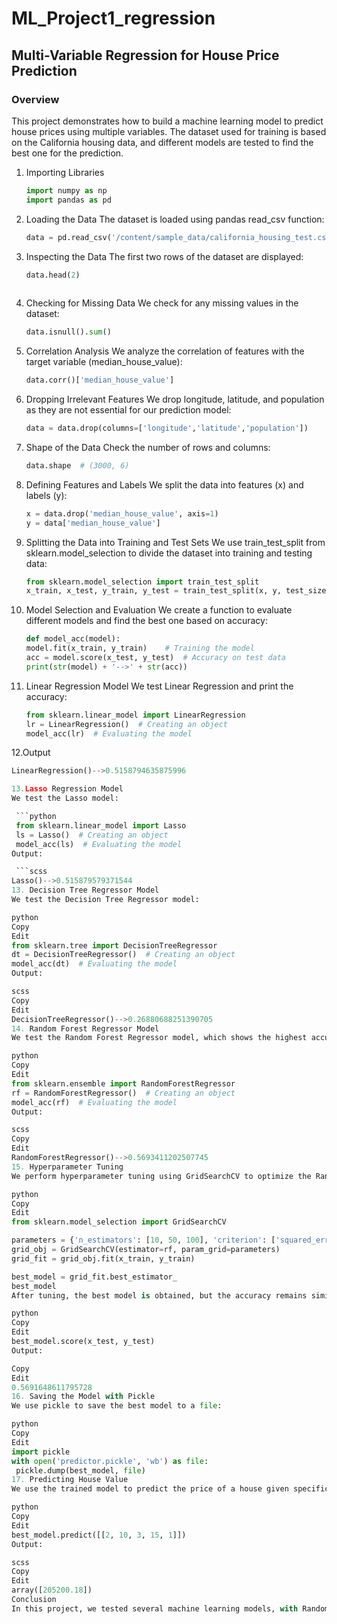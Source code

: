 # ML_Project1_regression
## Multi-Variable Regression for House Price Prediction
### Overview
This project demonstrates how to build a machine learning model to predict house prices using multiple variables. The dataset used for training is based on the California housing data, and different models are tested to find the best one for the prediction.
1. Importing Libraries
    ```python
    import numpy as np
    import pandas as pd

2. Loading the Data
The dataset is loaded using pandas read_csv function:

    ```python
    data = pd.read_csv('/content/sample_data/california_housing_test.csv')

 3. Inspecting the Data
The first two rows of the dataset are displayed:

    ```python
    data.head(2)
   
 4. Checking for Missing Data
We check for any missing values in the dataset:

      ```python
     data.isnull().sum()

 5. Correlation Analysis
We analyze the correlation of features with the target variable (median_house_value):

    ```python
    data.corr()['median_house_value']

 6. Dropping Irrelevant Features
We drop longitude, latitude, and population as they are not essential for our prediction model:

      ```python
     data = data.drop(columns=['longitude','latitude','population'])

 7. Shape of the Data
Check the number of rows and columns:

    ```python
    data.shape  # (3000, 6)
    
 8. Defining Features and Labels
We split the data into features (x) and labels (y):

    ```python
    x = data.drop('median_house_value', axis=1)
    y = data['median_house_value']
    
9. Splitting the Data into Training and Test Sets
We use train_test_split from sklearn.model_selection to divide the dataset into training and testing data:

    ```python
    from sklearn.model_selection import train_test_split
    x_train, x_test, y_train, y_test = train_test_split(x, y, test_size=0.25)
    
10. Model Selection and Evaluation
We create a function to evaluate different models and find the best one based on accuracy:

    ```python
    def model_acc(model):
    model.fit(x_train, y_train)    # Training the model
    acc = model.score(x_test, y_test)  # Accuracy on test data
    print(str(model) + '-->' + str(acc))
    
11. Linear Regression Model
We test Linear Regression and print the accuracy:

    ```python
    from sklearn.linear_model import LinearRegression
    lr = LinearRegression()  # Creating an object
    model_acc(lr)  # Evaluating the model
    
12.Output
 
   ```python
   LinearRegression()-->0.5158794635875996

13.Lasso Regression Model
We test the Lasso model:

    ```python
    from sklearn.linear_model import Lasso
    ls = Lasso()  # Creating an object
    model_acc(ls)  # Evaluating the model
Output:

    ```scss
Lasso()-->0.515879579371544
13. Decision Tree Regressor Model
We test the Decision Tree Regressor model:

python
Copy
Edit
from sklearn.tree import DecisionTreeRegressor
dt = DecisionTreeRegressor()  # Creating an object
model_acc(dt)  # Evaluating the model
Output:

scss
Copy
Edit
DecisionTreeRegressor()-->0.26880688251390705
14. Random Forest Regressor Model
We test the Random Forest Regressor model, which shows the highest accuracy so far:

python
Copy
Edit
from sklearn.ensemble import RandomForestRegressor
rf = RandomForestRegressor()  # Creating an object
model_acc(rf)  # Evaluating the model
Output:

scss
Copy
Edit
RandomForestRegressor()-->0.5693411202507745
15. Hyperparameter Tuning
We perform hyperparameter tuning using GridSearchCV to optimize the Random Forest model:

python
Copy
Edit
from sklearn.model_selection import GridSearchCV

parameters = {'n_estimators': [10, 50, 100], 'criterion': ['squared_error', 'absolute_error', 'poisson']}
grid_obj = GridSearchCV(estimator=rf, param_grid=parameters)
grid_fit = grid_obj.fit(x_train, y_train)

best_model = grid_fit.best_estimator_
best_model
After tuning, the best model is obtained, but the accuracy remains similar:

python
Copy
Edit
best_model.score(x_test, y_test)
Output:

Copy
Edit
0.5691648611795728
16. Saving the Model with Pickle
We use pickle to save the best model to a file:

python
Copy
Edit
import pickle
with open('predictor.pickle', 'wb') as file:
    pickle.dump(best_model, file)
17. Predicting House Value
We use the trained model to predict the price of a house given specific feature values:

python
Copy
Edit
best_model.predict([[2, 10, 3, 15, 1]])
Output:

scss
Copy
Edit
array([205200.18])
Conclusion
In this project, we tested several machine learning models, with Random Forest Regressor providing the best accuracy (around 0.569). We also explored hyperparameter tuning to optimize the model, and the model was then saved for future use.
